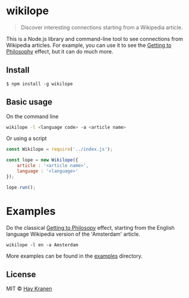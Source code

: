 # wikilope
> Discover interesting connections starting from a Wikipedia article.

This is a Node.js library and command-line tool to see connections from Wikipedia articles. For example, you can use it to see the [Getting to Philosophy](https://en.wikipedia.org/wiki/Wikipedia:Getting_to_Philosophy) effect, but it can do much more.

## Install
```
$ npm install -g wikilope
```

## Basic usage

On the command line

```bash
wikilope -l <language code> -a <article name>
```

Or using a script

```javascript
const Wikilope = require('../index.js');

const lope = new Wikilope({
    article : '<article name>',
    language : '<language>'
});

lope.run();
```

# Examples

Do the classical [Getting to Philosopy](https://en.wikipedia.org/wiki/Wikipedia:Getting_to_Philosophy) effect, starting from the English language Wikipedia version of the 'Amsterdam' article.

    wikilope -l en -a Amsterdam

More examples can be found in the [examples](./examples) directory.

## License
MIT &copy; [Hay Kranen](http://www.haykranen.nl)